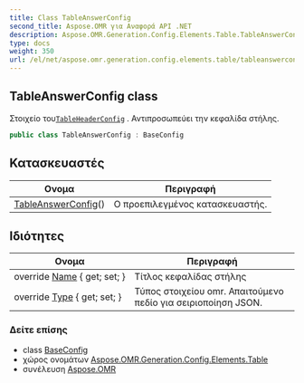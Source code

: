 ```yaml
---
title: Class TableAnswerConfig
second_title: Aspose.OMR για Αναφορά API .NET
description: Aspose.OMR.Generation.Config.Elements.Table.TableAnswerConfig τάξη. Στοιχείο τουTableHeaderConfig . Αντιπροσωπεύει την κεφαλίδα στήλης.
type: docs
weight: 350
url: /el/net/aspose.omr.generation.config.elements.table/tableanswerconfig/
---
```

## TableAnswerConfig class

Στοιχείο του[`TableHeaderConfig`](../tableheaderconfig/) . Αντιπροσωπεύει την κεφαλίδα στήλης.

```csharp
public class TableAnswerConfig : BaseConfig
```

## Κατασκευαστές

| Ονομα | Περιγραφή |
| --- | --- |
| [TableAnswerConfig](tableanswerconfig/)() | Ο προεπιλεγμένος κατασκευαστής. |

## Ιδιότητες

| Ονομα | Περιγραφή |
| --- | --- |
| override [Name](../../aspose.omr.generation.config.elements.table/tableanswerconfig/name/) { get; set; } | Τίτλος κεφαλίδας στήλης |
| override [Type](../../aspose.omr.generation.config.elements.table/tableanswerconfig/type/) { get; set; } | Τύπος στοιχείου omr. Απαιτούμενο πεδίο για σειριοποίηση JSON. |

### Δείτε επίσης

* class [BaseConfig](../../aspose.omr.generation.config/baseconfig/)
* χώρος ονομάτων [Aspose.OMR.Generation.Config.Elements.Table](../../aspose.omr.generation.config.elements.table/)
* συνέλευση [Aspose.OMR](../../)



